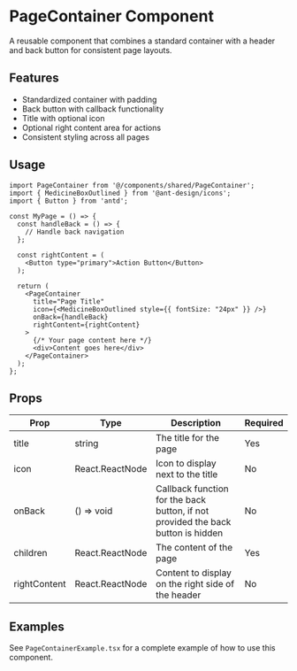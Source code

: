 # PageContainer Component

A reusable component that combines a standard container with a header and back button for consistent page layouts.

## Features

- Standardized container with padding
- Back button with callback functionality
- Title with optional icon
- Optional right content area for actions
- Consistent styling across all pages

## Usage

```tsx
import PageContainer from '@/components/shared/PageContainer';
import { MedicineBoxOutlined } from '@ant-design/icons';
import { Button } from 'antd';

const MyPage = () => {
  const handleBack = () => {
    // Handle back navigation
  };

  const rightContent = (
    <Button type="primary">Action Button</Button>
  );

  return (
    <PageContainer 
      title="Page Title"
      icon={<MedicineBoxOutlined style={{ fontSize: "24px" }} />}
      onBack={handleBack}
      rightContent={rightContent}
    >
      {/* Your page content here */}
      <div>Content goes here</div>
    </PageContainer>
  );
};
```

## Props

| Prop | Type | Description | Required |
|------|------|-------------|----------|
| title | string | The title for the page | Yes |
| icon | React.ReactNode | Icon to display next to the title | No |
| onBack | () => void | Callback function for the back button, if not provided the back button is hidden | No |
| children | React.ReactNode | The content of the page | Yes |
| rightContent | React.ReactNode | Content to display on the right side of the header | No |

## Examples

See `PageContainerExample.tsx` for a complete example of how to use this component. 